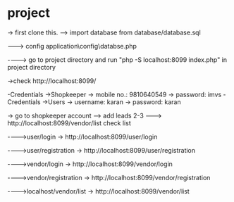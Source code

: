 # project

-> first clone this.
--> import database from database/database.sql

<!-- update your databse,user,password,hostname 
 my databse is test -->
---> config application\config\databse.php

<!--goto this url  'http://localhost:8099/' -->
----> go to project directory and run "php -S localhost:8099 index.php" in project directory

->check http://localhost:8099/

-Credentials ->Shopkeeper  -> mobile no.: 9810640549
                           -> password: imvs
-Credentials ->Users       -> username: karan
                           -> password: karan

-> go to shopkeeper account
--> add leads 2-3
---> http://localhost:8099/vendor/list check list

<!-- api get/post method -->
---->user/login -> http://localhost:8099/user/login

<!-- api get/post method -->
---->user/registration  -> http://localhost:8099/user/registration 

<!-- api get/post method -->
---->vendor/login -> http://localhost:8099/vendor/login

<!-- api get/post method -->
---->vendor/registration  -> http://localhost:8099/vendor/registration 

<!-- api get method but only json data retun of curent user if no user login then all list shall be shown -->
---->localhost/vendor/list  -> http://localhost:8099/vendor/list 


